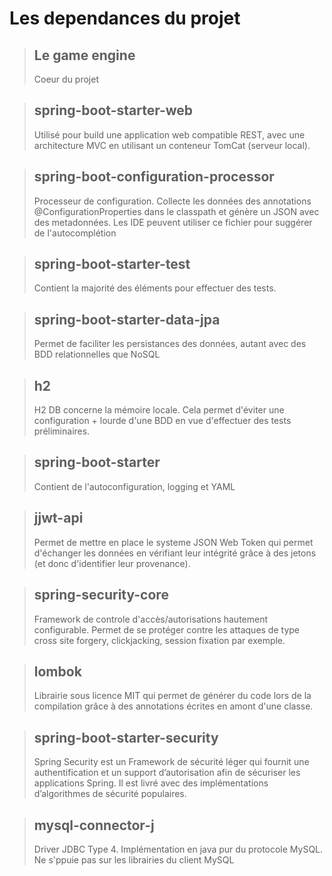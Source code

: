 # Les dependances du projet

>## Le game engine
> Coeur du projet 

>## spring-boot-starter-web
> Utilisé pour build une application web compatible REST, avec une architecture MVC en utilisant un conteneur TomCat (serveur local).

>## spring-boot-configuration-processor
> Processeur de configuration. Collecte les données des annotations @ConfigurationProperties dans le classpath et génère un JSON avec des metadonnées.
Les IDE peuvent utiliser ce fichier pour suggérer de l'autocomplétion

>## spring-boot-starter-test
> Contient la majorité des éléments pour effectuer des tests. 

>## spring-boot-starter-data-jpa
> Permet de faciliter les persistances des données, autant avec des BDD relationnelles que NoSQL

>## h2
> H2 DB concerne la mémoire locale. Cela permet d'éviter une configuration + lourde d'une BDD en vue d'effectuer des tests préliminaires. 

>## spring-boot-starter
> Contient de l'autoconfiguration, logging et YAML

>## jjwt-api
> Permet de mettre en place le systeme JSON Web Token qui permet d'échanger les données en vérifiant leur intégrité grâce à des jetons (et donc d'identifier leur provenance).

>## spring-security-core
>Framework de controle d'accès/autorisations hautement configurable. Permet de se protéger contre les attaques de type cross site forgery, clickjacking, session fixation par exemple.

>## lombok
> Librairie sous licence MIT qui permet de générer du code lors de la compilation grâce à des annotations écrites en amont d'une classe.

>## spring-boot-starter-security
> Spring Security est un Framework de sécurité léger qui fournit une authentification et un support d’autorisation afin de sécuriser les applications Spring. Il est livré avec des implémentations d’algorithmes de sécurité populaires.

>## mysql-connector-j
> Driver JDBC Type 4. Implémentation en java pur du protocole MySQL. Ne s'ppuie pas sur les librairies du client MySQL